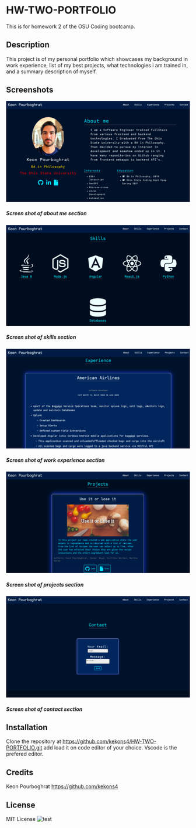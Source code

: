 # HW-TWO-PORTFOLIO
This is for homework 2 of the OSU Coding bootcamp.


## Description
This project is of my personal portfolio which showcases my background in work experience, list of my best projects, what technologies i am trained in,
and a summary description of myself.

## Screenshots

![Screenshot_one](/assets/images/screenshot_one.png)
##### Screen shot of about me section

![Screenshot_two](/assets/images/screenshot_two.png)
##### Screen shot of skills section

![Screenshot_three](/assets/images/screenshot_three.png)
##### Screen shot of work experience section

![Screenshot_four](/assets/images/screenshot_four.png)
##### Screen shot of projects section

![Screenshot_five](/assets/images/screenshot_five.png)
##### Screen shot of contact section

## Installation

Clone the repository at https://github.com/kekons4/HW-TWO-PORTFOLIO.git add load it on
code editor of your choice. Vscode is the prefered editor.

## Credits

Keon Pourboghrat https://github.com/kekons4

## License

MIT License
![test](https://img.shields.io/apm/l/test)
